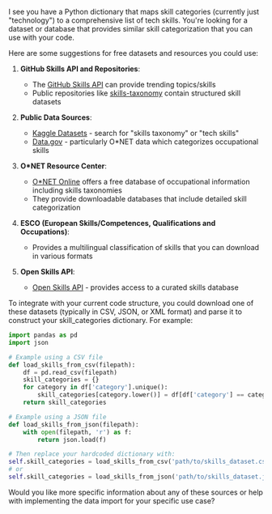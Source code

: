 I see you have a Python dictionary that maps skill categories (currently just "technology") to a comprehensive list of tech skills. You're looking for a dataset or database that provides similar skill categorization that you can use with your code.

Here are some suggestions for free datasets and resources you could use:

1. **GitHub Skills API and Repositories**:
   - The [GitHub Skills API](https://developer.github.com/v3/topics/) can provide trending topics/skills
   - Public repositories like [skills-taxonomy](https://github.com/workforce-data-initiative/skills-taxonomy) contain structured skill datasets

2. **Public Data Sources**:
   - [Kaggle Datasets](https://www.kaggle.com/datasets) - search for "skills taxonomy" or "tech skills"
   - [Data.gov](https://www.data.gov/) - particularly O*NET data which categorizes occupational skills

3. **O*NET Resource Center**:
   - [O*NET Online](https://www.onetonline.org/) offers a free database of occupational information including skills taxonomies
   - They provide downloadable databases that include detailed skill categorization

4. **ESCO (European Skills/Competences, Qualifications and Occupations)**:
   - Provides a multilingual classification of skills that you can download in various formats

5. **Open Skills API**:
   - [Open Skills API](https://github.com/workforce-data-initiative/skills-api) - provides access to a curated skills database

To integrate with your current code structure, you could download one of these datasets (typically in CSV, JSON, or XML format) and parse it to construct your skill_categories dictionary. For example:

```python
import pandas as pd
import json

# Example using a CSV file
def load_skills_from_csv(filepath):
    df = pd.read_csv(filepath)
    skill_categories = {}
    for category in df['category'].unique():
        skill_categories[category.lower()] = df[df['category'] == category]['skill_name'].str.lower().tolist()
    return skill_categories

# Example using a JSON file
def load_skills_from_json(filepath):
    with open(filepath, 'r') as f:
        return json.load(f)

# Then replace your hardcoded dictionary with:
self.skill_categories = load_skills_from_csv('path/to/skills_dataset.csv')
# or
self.skill_categories = load_skills_from_json('path/to/skills_dataset.json')
```

Would you like more specific information about any of these sources or help with implementing the data import for your specific use case?